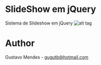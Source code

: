 SlideShow em jQuery
===================

Sistema de Slideshow em jQuery
![alt tag](http://i.imgur.com/4KRHr4u.jpg)

Author
==================
Gustavo Mendes - gugutb@hotmail.com
